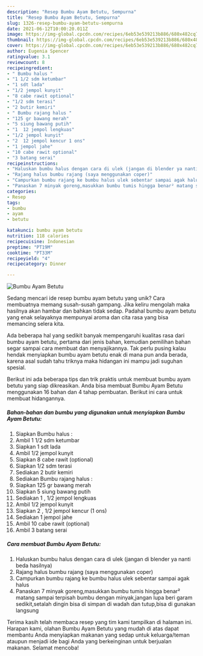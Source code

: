 ```yaml
---
description: "Resep Bumbu Ayam Betutu, Sempurna"
title: "Resep Bumbu Ayam Betutu, Sempurna"
slug: 1326-resep-bumbu-ayam-betutu-sempurna
date: 2021-06-12T10:00:20.011Z
image: https://img-global.cpcdn.com/recipes/6eb53e539213b886/680x482cq70/bumbu-ayam-betutu-foto-resep-utama.jpg
thumbnail: https://img-global.cpcdn.com/recipes/6eb53e539213b886/680x482cq70/bumbu-ayam-betutu-foto-resep-utama.jpg
cover: https://img-global.cpcdn.com/recipes/6eb53e539213b886/680x482cq70/bumbu-ayam-betutu-foto-resep-utama.jpg
author: Eugenia Spencer
ratingvalue: 3.1
reviewcount: 8
recipeingredient:
- " Bumbu halus "
- "1 1/2 sdm ketumbar"
- "1 sdt lada"
- "1/2 jempol kunyit"
- "8 cabe rawit optional"
- "1/2 sdm terasi"
- "2 butir kemiri"
- " Bumbu rajang halus "
- "125 gr bawang merah"
- "5 siung bawang putih"
- "1  12 jempol lengkuas"
- "1/2 jempol kunyit"
- "2  12 jempol kencur 1 ons"
- "1 jempol jahe"
- "10 cabe rawit optional"
- "3 batang serai"
recipeinstructions:
- "Haluskan bumbu halus dengan cara di ulek (jangan di blender ya nanti beda hasilnya)"
- "Rajang halus bumbu rajang (saya menggunakan coper)"
- "Campurkan bumbu rajang ke bumbu halus ulek sebentar sampai agak halus"
- "Panaskan 7 minyak goreng,masukkan bumbu tumis hingga benar² matang sampai terpisah bumbu dengan minyak,jangan lupa beri garam sedikit,setalah dingin bisa di simpan di wadah dan tutup,bisa di gunakan langsung"
categories:
- Resep
tags:
- bumbu
- ayam
- betutu

katakunci: bumbu ayam betutu 
nutrition: 118 calories
recipecuisine: Indonesian
preptime: "PT19M"
cooktime: "PT33M"
recipeyield: "4"
recipecategory: Dinner

---
```



![Bumbu Ayam Betutu](https://img-global.cpcdn.com/recipes/6eb53e539213b886/680x482cq70/bumbu-ayam-betutu-foto-resep-utama.jpg)

Sedang mencari ide resep bumbu ayam betutu yang unik? Cara membuatnya memang susah-susah gampang. Jika keliru mengolah maka hasilnya akan hambar dan bahkan tidak sedap. Padahal bumbu ayam betutu yang enak selayaknya mempunyai aroma dan cita rasa yang bisa memancing selera kita.



Ada beberapa hal yang sedikit banyak mempengaruhi kualitas rasa dari bumbu ayam betutu, pertama dari jenis bahan, kemudian pemilihan bahan segar sampai cara membuat dan menyajikannya. Tak perlu pusing kalau hendak menyiapkan bumbu ayam betutu enak di mana pun anda berada, karena asal sudah tahu triknya maka hidangan ini mampu jadi suguhan spesial.


Berikut ini ada beberapa tips dan trik praktis untuk membuat bumbu ayam betutu yang siap dikreasikan. Anda bisa membuat Bumbu Ayam Betutu menggunakan 16 bahan dan 4 tahap pembuatan. Berikut ini cara untuk membuat hidangannya.

<!--inarticleads1-->

##### Bahan-bahan dan bumbu yang digunakan untuk menyiapkan Bumbu Ayam Betutu:

1. Siapkan  Bumbu halus :
1. Ambil 1 1/2 sdm ketumbar
1. Siapkan 1 sdt lada
1. Ambil 1/2 jempol kunyit
1. Siapkan 8 cabe rawit (optional)
1. Siapkan 1/2 sdm terasi
1. Sediakan 2 butir kemiri
1. Sediakan  Bumbu rajang halus :
1. Siapkan 125 gr bawang merah
1. Siapkan 5 siung bawang putih
1. Sediakan 1 , 1/2 jempol lengkuas
1. Ambil 1/2 jempol kunyit
1. Siapkan 2 , 1/2 jempol kencur (1 ons)
1. Sediakan 1 jempol jahe
1. Ambil 10 cabe rawit (optional)
1. Ambil 3 batang serai




<!--inarticleads2-->

##### Cara membuat Bumbu Ayam Betutu:

1. Haluskan bumbu halus dengan cara di ulek (jangan di blender ya nanti beda hasilnya)
1. Rajang halus bumbu rajang (saya menggunakan coper)
1. Campurkan bumbu rajang ke bumbu halus ulek sebentar sampai agak halus
1. Panaskan 7 minyak goreng,masukkan bumbu tumis hingga benar² matang sampai terpisah bumbu dengan minyak,jangan lupa beri garam sedikit,setalah dingin bisa di simpan di wadah dan tutup,bisa di gunakan langsung




Terima kasih telah membaca resep yang tim kami tampilkan di halaman ini. Harapan kami, olahan Bumbu Ayam Betutu yang mudah di atas dapat membantu Anda menyiapkan makanan yang sedap untuk keluarga/teman ataupun menjadi ide bagi Anda yang berkeinginan untuk berjualan makanan. Selamat mencoba!
